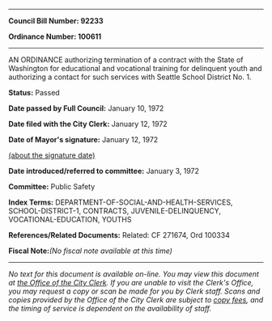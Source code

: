 

********

**Council Bill Number: 92233**
   
**Ordinance Number: 100611**
********

 AN ORDINANCE authorizing termination of a contract with the State of Washington for educational and vocational training for delinquent youth and authorizing a contact for such services with Seattle School District No. 1.

**Status:** Passed
   
**Date passed by Full Council:** January 10, 1972
   
**Date filed with the City Clerk:** January 12, 1972
   
**Date of Mayor's signature:** January 12, 1972
   
[(about the signature date)](/~public/approvaldate.htm)
   
   
   
**Date introduced/referred to committee:** January 3, 1972
   
**Committee:** Public Safety
   
   
**Index Terms:** DEPARTMENT-OF-SOCIAL-AND-HEALTH-SERVICES, SCHOOL-DISTRICT-1, CONTRACTS, JUVENILE-DELINQUENCY, VOCATIONAL-EDUCATION, YOUTHS

**References/Related Documents:** Related: CF 271674, Ord 100334

**Fiscal Note:**_(No fiscal note available at this time)_
********

_No text for this document is available on-line. You may view this document at [the Office of the City Clerk](http://www.seattle.gov/leg/clerk/contactUs.htm). If you are unable to visit the Clerk's Office, you may request a copy or scan be made for you by Clerk staff. Scans and copies provided by the Office of the City Clerk are subject to [copy fees](http://clerk.seattle.gov/~public/clerkfees.htm), and the timing of service is dependent on the availability of staff._

